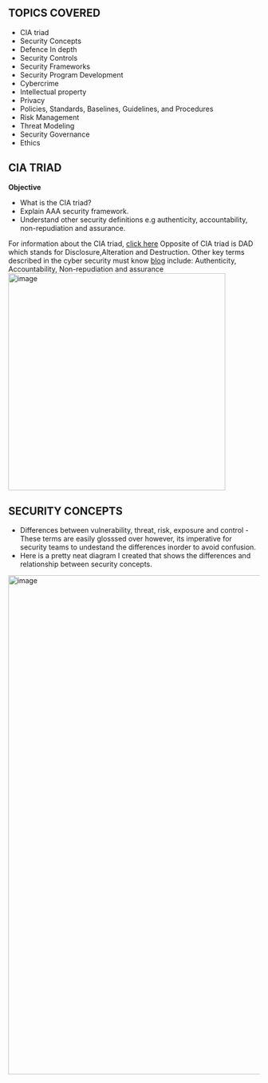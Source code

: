 
## TOPICS COVERED 

- CIA triad
- Security Concepts 
- Defence In depth 
- Security Controls 
- Security Frameworks 
- Security Program Development
- Cybercrime
- Intellectual property 
- Privacy 
- Policies, Standards, Baselines, Guidelines, and Procedures
- Risk Management
- Threat Modeling
- Security Governance
- Ethics

## CIA TRIAD

**Objective** 

- What is the CIA triad? 
- Explain AAA security framework. 
- Understand other security definitions e.g authenticity, accountability, non-repudiation and assurance. 


For information about the CIA triad, [click here](https://murakaru.com/career-blog-1/f/building-secure-systems)
Opposite of CIA triad is DAD which stands for Disclosure,Alteration and Destruction. 
Other key terms described in the cyber security must know [blog](https://murakaru.com/career-blog-1/f/building-secure-systems?blogcategory=Cybersecurity+Posts+) include: Authenticity, Accountability, Non-repudiation and assurance
<img width="435" alt="image" align="center" src="https://user-images.githubusercontent.com/19290577/172677537-c955bf3b-eaa9-4dda-973a-9971bf37c173.png">


## SECURITY CONCEPTS

- Differences between vulnerability, threat, risk, exposure and control - These terms are easily glosssed over however, its imperative for security teams to undestand the differences inorder to avoid confusion. 
- Here is a pretty neat diagram I created that shows the differences and relationship between security concepts. 


<img width="1000" alt="image" src="https://user-images.githubusercontent.com/19290577/172467091-69aed2ba-be8f-487a-9099-8dfb89d45563.png">

